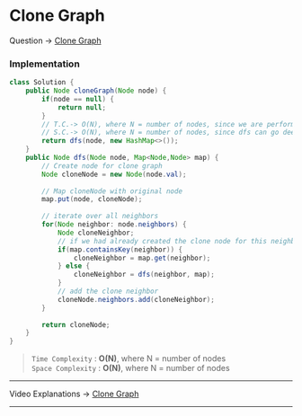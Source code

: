 # Clone Graph
Question -> [Clone Graph](https://leetcode.com/problems/clone-graph/)    

### Implementation
```java
class Solution {
    public Node cloneGraph(Node node) {
        if(node == null) {
            return null;
        }
        // T.C.-> O(N), where N = number of nodes, since we are performing dfs for every Node once
        // S.C.-> O(N), where N = number of nodes, since dfs can go deep till all the nodes
        return dfs(node, new HashMap<>());
    }
    public Node dfs(Node node, Map<Node,Node> map) {
        // Create node for clone graph
        Node cloneNode = new Node(node.val);
        
        // Map cloneNode with original node
        map.put(node, cloneNode);
        
        // iterate over all neighbors
        for(Node neighbor: node.neighbors) {
            Node cloneNeighbor;
            // if we had already created the clone node for this neighbor
            if(map.containsKey(neighbor)) {
                cloneNeighbor = map.get(neighbor); 
            } else {
                cloneNeighbor = dfs(neighbor, map);
            }
            // add the clone neighbor
            cloneNode.neighbors.add(cloneNeighbor);
        }
        
        return cloneNode;
    }
}
```
> `Time Complexity` : **O(N)**, where N = number of nodes     
> `Space Complexity` : **O(N)**, where N = number of nodes
---
Video Explanations -> [Clone Graph](https://www.youtube.com/watch?v=e5tNvT1iUXs)
<hr>
